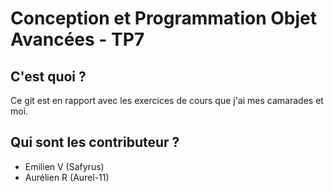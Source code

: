 # Conception et Programmation Objet Avancées - TP7

## C'est quoi ?

Ce git est en rapport avec les exercices de cours que j'ai mes camarades et moi.

## Qui sont les contributeur ?

+ Emilien V (Safyrus)
+ Aurélien R (Aurel-11)
